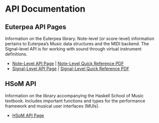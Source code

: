 # API Documentation
 
## Euterpea API Pages
Information on the Euterpea library. Note-level (or score-level) information pertains to Euterpea’s Music data structures and the MIDI backend. The Signal-level API is for working with sound through virtual instrument definitions.
- [Note-Level API Page](https://euterpea.github.io/api/euterpea-api/note-level-api) \| [Note-Level Quick Reference PDF](https://github.com/Euterpea/Euterpea2/blob/master/Euterpea_Quick_Reference.pdf)
- [Signal-Level API Page](https://euterpea.github.io/api/euterpea-api/signal-level-api) \| [Signal-Level Quick Reference PDF](https://github.com/Euterpea/Euterpea2/blob/master/euterpea_signal_quick_reference.pdf)

## HSoM API
Information on the library accompanying the Haskell School of Music textbook. Includes important functions and types for the performance framework and musical user interfaces (MUIs).
- [HSoM API Page](https://euterpea.github.io/api/hsom-api)
